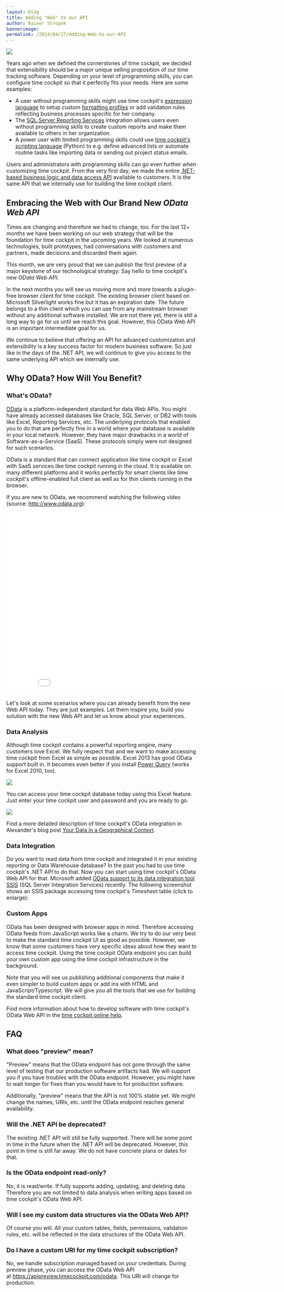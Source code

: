 ```yaml
---
layout: blog
title: Adding "Web" to our API
author: Rainer Stropek
bannerimage: 
permalink: /2014/04/27/Adding-Web-to-our-API
---
```


<p xmlns="http://www.w3.org/1999/xhtml">
  <img src="{{site.baseurl}}/images/blog/2014/04/GoingTowardsTheSummit.jpg" />
</p><p xmlns="http://www.w3.org/1999/xhtml">Years ago when we defined the cornerstones of time cockpit, we decided that extensibility should be a major unique selling proposition of our time tracking software. Depending on your level of programming skills, you can configure time cockpit so that it perfectly fits your needs. Here are some examples:</p><ul xmlns="http://www.w3.org/1999/xhtml">
  <li>A user without programming skills might use time cockpit's <a href="http://help.timecockpit.com/?topic=html/28e3e0bd-6bd7-4435-930b-69671817bf95.htm" target="_blank">expression language</a> to setup custom <a href="http://help.timecockpit.com/?topic=html/95b1ce59-c4ec-461a-ba9b-cb978295c3de.htm" target="_blank">formatting profiles</a> or add validation rules reflecting business processes specific for her company.</li>
  <li>The <a href="http://help.timecockpit.com/?topic=html/6EE451F4-D459-4117-8C5F-491C2CB03D00.htm" target="_blank">SQL Server Reporting Services</a> integration allows users even without programming skills to create custom reports and make them available to others in her organization.</li>
  <li>A power user with limited programming skills could use <a href="http://help.timecockpit.com/?topic=html/c20d94e9-97dc-48a8-9171-fd3bb70dad86.htm" target="_blank">time cockpit's scripting language</a> (Python) to e.g. define advanced lists or automate routine tasks like importing data or sending out project status emails.</li>
</ul><p class="showcase" xmlns="http://www.w3.org/1999/xhtml">Users and administrators with programming skills can go even further when customizing time cockpit. From the very first day, we made the entire <a href="http://help.timecockpit.com/?topic=html/3541dc4c-c6b3-e953-a326-b083c76d7884.htm" target="_blank">.NET-based business logic and data access API</a> available to customers. It is the same API that we internally use for building the time cockpit client.</p><h2 xmlns="http://www.w3.org/1999/xhtml">Embracing the Web with Our Brand New <em>OData Web API</em></h2><p xmlns="http://www.w3.org/1999/xhtml">Times are changing and therefore we had to change, too. For the last 12+ months we have been working on our web strategy that will be the foundation for time cockpit in the upcoming years. We looked at numerous technologies, built prototypes, had conversations with customers and partners, made decisions and discarded them again.</p><p class="showcase" xmlns="http://www.w3.org/1999/xhtml">This month, we are very proud that we can publish the first preview of a major keystone of our technological strategy: Say hello to time cockpit's new <em>OData Web API</em>.</p><p xmlns="http://www.w3.org/1999/xhtml">In the next months you will see us moving more and more towards a plugin-free browser client for time cockpit. The existing browser client based on Microsoft Silverlight works fine but it has an expiration date. The future belongs to a thin client which you can use from any mainstream browser without any additional software installed. We are not there yet, there is still a long way to go for us until we reach this goal. However, this OData Web API is an important intermediate goal for us.</p><p class="showcase" xmlns="http://www.w3.org/1999/xhtml">We continue to believe that offering an API for advanced customization and extensibility is a key success factor for modern business software. So just like in the days of the .NET API, we will continue to give you access to the same underlying API which we internally use.</p><h2 xmlns="http://www.w3.org/1999/xhtml">Why OData? How Will You Benefit?</h2><h3 xmlns="http://www.w3.org/1999/xhtml">What's OData?</h3><p xmlns="http://www.w3.org/1999/xhtml">
  <a href="http://www.odata.org/" target="_blank">OData</a> is a platform-independent standard for data Web APIs. You might have already accessed databases like Oracle, SQL Server, or DB2 with tools like Excel, Reporting Services, etc. The underlying protocols that enabled you to do that are perfectly fine in a world where your database is available in your local network. However, they have major drawbacks in a world of Software-as-a-Service (SaaS). These protocols simply were not designed for such scenarios.</p><p xmlns="http://www.w3.org/1999/xhtml">OData is a standard that can connect application like time cockpit or Excel with SaaS services like time cockpit running in the cloud. It is available on many different platforms and it works perfectly for smart clients like time cockpit's offline-enabled full client as well as for thin clients running in the browser.</p><p xmlns="http://www.w3.org/1999/xhtml">If you are new to OData, we recommend watching the following video (source: <a href="http://www.odata.org/" target="_blank">http://www.odata.org</a>):</p><div class="videoWrapper" xmlns="http://www.w3.org/1999/xhtml">
  <iframe width="853" height="480" src="//www.youtube.com/embed/wH5TUwzlaWI?rel=0" frameborder="0" allowfullscreen="allowfullscreen"></iframe>
</div><p xmlns="http://www.w3.org/1999/xhtml">Let's look at some scenarios where you can already benefit from the new Web API today. They are just examples. Let them inspire you, build you solution with the new Web API and let us know about your experiences.</p><h3 xmlns="http://www.w3.org/1999/xhtml">Data Analysis</h3><p xmlns="http://www.w3.org/1999/xhtml">Although time cockpit contains a powerful reporting engine, many customers love Excel. We fully respect that and we want to make accessing time cockpit from Excel as simple as possible. Excel 2013 has good OData support built in. It becomes even better if you install <a href="http://www.microsoft.com/en-us/download/details.aspx?id=39379" target="_blank">Power Query</a> (works for Excel 2010, too).</p><p xmlns="http://www.w3.org/1999/xhtml">
  <img src="{{site.baseurl}}/images/blog/2014/04/PowerQueryOData.png" />
</p><p xmlns="http://www.w3.org/1999/xhtml">You can access your time cockpit database today using this Excel feature. Just enter your time cockpit user and password and you are ready to go.</p><p xmlns="http://www.w3.org/1999/xhtml">
  <img src="{{site.baseurl}}/images/blog/2014/04/PowerQueryAuth.png" />
</p><p xmlns="http://www.w3.org/1999/xhtml">Find a more detailed description of time cockpit's OData integration in Alexander's blog post <a href="http://www.timecockpit.com/blog/2014/04/29/Your-Data-in-a-Geographical-Context" target="_blank">Your Data in a Geographical Context</a>.</p><h3 xmlns="http://www.w3.org/1999/xhtml">Data Integration</h3><p xmlns="http://www.w3.org/1999/xhtml">Do you want to read data from time cockpit and integrated it in your existing reporting or Data Warehouse database? In the past you had to use time cockpit's .NET API to do that. Now you can start using time cockpit's OData Web API for that. Microsoft added <a href="http://www.microsoft.com/en-us/download/details.aspx?id=42280" target="_blank">OData support to its data integration tool SSIS</a> (SQL Server Integration Services) recently. The following screenshot shows an SSIS package accessing time cockpit's <em>Timesheet</em> table (click to enlarge):</p><f:function name="Composite.Media.ImageGallery.Slimbox2" xmlns:f="http://www.composite.net/ns/function/1.0">
  <f:param name="MediaImage" value="MediaArchive:10794684-0a12-487e-9894-938c0d751123" xmlns:f="http://www.composite.net/ns/function/1.0" />
  <f:param name="ThumbnailMaxWidth" value="800" xmlns:f="http://www.composite.net/ns/function/1.0" />
  <f:param name="ThumbnailMaxHeight" value="800" xmlns:f="http://www.composite.net/ns/function/1.0" />
</f:function><h3 xmlns="http://www.w3.org/1999/xhtml">Custom Apps</h3><p xmlns="http://www.w3.org/1999/xhtml">OData has been designed with browser apps in mind. Therefore accessing OData feeds from JavaScript works like a charm. We try to do our very best to make the standard time cockpit UI as good as possible. However, we know that some customers have very specific ideas about how they want to access time cockpit. Using the time cockpit OData endpoint you can build your own custom app using the time cockpit infrastructure in the background.</p><p class="showcase" xmlns="http://www.w3.org/1999/xhtml">Note that you will see us publishing additional components that make it even simpler to build custom apps or add ins with HTML and JavaScript/Typescript. We will give you all the tools that we use for building the standard time cockpit client.</p><p class="showcase" xmlns="http://www.w3.org/1999/xhtml">Find more information about how to develop software with time cockpit's OData Web API in the <a href="http://help.timecockpit.com/?topic=html/5d6e34c5-3b08-4fa4-baa0-45eb707b6b78.htm" target="_blank">time cockpit online help</a>.</p><h2 xmlns="http://www.w3.org/1999/xhtml">FAQ</h2><h3 xmlns="http://www.w3.org/1999/xhtml">What does "preview" mean?</h3><p xmlns="http://www.w3.org/1999/xhtml">"Preview" means that the OData endpoint has not gone through the same level of testing that our production software artifacts had. We will support you if you have troubles with the OData endpoint. However, you might have to wait longer for fixes than you would have to for production software.</p><p xmlns="http://www.w3.org/1999/xhtml">Additionally, "preview" means that the API is not 100% stable yet. We might change the names, URIs, etc. until the OData endpoint reaches general availability.</p><h3 xmlns="http://www.w3.org/1999/xhtml">Will the .NET API be deprecated?</h3><p xmlns="http://www.w3.org/1999/xhtml">The existing .NET API will still be fully supported. There will be some point in time in the future when the .NET API will be deprecated. However, this point in time is still far away. We do not have concrete plans or dates for that.</p><h3 xmlns="http://www.w3.org/1999/xhtml">Is the OData endpoint read-only?</h3><p xmlns="http://www.w3.org/1999/xhtml">No, it is read/write. If fully supports adding, updating, and deleting data. Therefore you are not limited to data analysis when writing apps based on time cockpit's OData Web API.</p><h3 xmlns="http://www.w3.org/1999/xhtml">Will I see my custom data structures via the OData Web API?</h3><p xmlns="http://www.w3.org/1999/xhtml">Of course you will. All your custom tables, fields, permissions, validation rules, etc. will be reflected in the data structures of the OData Web API.</p><h3 xmlns="http://www.w3.org/1999/xhtml">Do I have a custom URI for my time cockpit subscription?</h3><p xmlns="http://www.w3.org/1999/xhtml">No, we handle subscription managed based on your credentials. During preview phase, you can access the OData Web API at <a href="https://apipreview.timecockpit.com/odata" target="_blank">https://apipreview.timecockpit.com/odata</a>. This URI will change for production.</p>